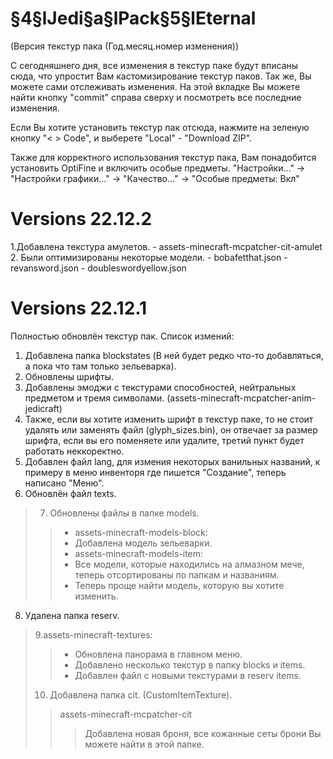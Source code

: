 # §4§lJedi§a§lPack§5§lEternal

 (Версия текстур пака (Год.месяц.номер изменения))
 
 С сегодняшнего дня, все изменения в текстур паке будут вписаны сюда, что упростит Вам кастомизирование текстур паков.
 Так же, Вы можете сами отслеживать изменения. На этой вкладке Вы можете найти кнопку "commit" справа сверху и посмотреть все последние изменения.
 
 Если Вы хотите установить текстур пак отсюда, нажмите на зеленую кнопку "< > Code", и выберете "Local" - "Download ZIP".
 
 Также для корректного использования текстур пака, Вам понадобится установить OptiFine и включить особые предметы. "Настройки..." -> "Настройки графики..." -> "Качество..." -> "Особые предметы: Вкл"

# Versions 22.12.2

1.Добавлена текстура амулетов.
	- assets-minecraft-mcpatcher-cit-amulet
2. Были оптимизированы некоторые модели.
	- bobafetthat.json
	- revansword.json
	- doubleswordyellow.json

# Versions 22.12.1

 Полностью обновлён текстур пак. Список измений:
1. Добавлена папка blockstates (В ней будет редко что-то добавляться, а пока что там только зельеварка).
2. Обновлены шрифты.
3. Добавлены эмоджи с текстурами способностей, нейтральных предметом и тремя символами.
(assets-minecraft-mcpatcher-anim-jedicraft)
4. Также, если вы хотите изменить шрифт в текстур паке, то не стоит удалять или заменять файл
(glyph_sizes.bin), он отвечает за размер шрифта, если вы его поменяете или удалите, третий пункт будет работать неккоректно.
5. Добавлен файл lang, для измения некоторых ванильных названий, к примеру в меню инвенторя где пишется "Создание", теперь написано "Меню".
6. Обновлён файл texts.
> 7. Обновлены файлы в папке models.
>> - assets-minecraft-models-block:
>> - Добавлена модель зельеварки.
>> - assets-minecraft-models-item:
>> - Все модели, которые находились на алмазном мече, теперь отсортированы по папкам и названиям.
>> - Теперь проще найти модель, которую вы хотите изменить.
8. Удалена папка reserv.
>9.assets-minecraft-textures:
>> - Обновлена панорама в главном меню.
>> - Добавлено несколько текстур в папку blocks и items.
>> - Добавлен файл с новыми текстурами в reserv items.
>10. Добавлена папка cit. (CustomItemTexture).
>> assets-minecraft-mcpatcher-cit
>>> Добавлена новая броня, все кожанные сеты брони Вы можете найти в этой папке.

 
